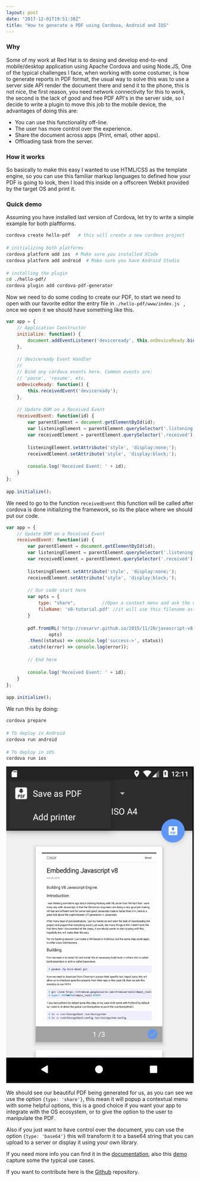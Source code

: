```yaml
---
layout: post
date: "2017-12-01T19:51:38Z"
title: "How to generate a PDF using Cordova, Android and IOS"
---
```


### Why 

Some of my work at Red Hat is to desing and develop end-to-end mobile/desktop application using Apache Cordova and using Node.JS, One of the typical challenges I face, when working with some costumer, is how to generate reports in PDF format, the usual way to solve this was to use a server side API render the document there and send it to the phone, this is not nice, the first reason, you need network connectivity for this to work, the second is the lack of good and free PDF API's in the server side, so I decide to write a plugin to move this job to the mobile device, the advantages of doing this are:

- You can use this functionality off-line. 
- The user has more control over the experience. 
- Share the document across apps (Print, email, other apps). 
- Offloading task from the server.

### How it works

So basically to make this easy I wanted to use HTML/CSS as the template engine, so you can use this familiar markup languages to defined how your PDF is going to look, then I load this inside on a offscreen Webkit provided by the target OS and print it.

### Quick demo

Assuming you have installed last version of Cordova, let try to write a simple example for both plaftforms.

```sh
cordova create hello-pdf   # this will create a new cordova project 

# initializing both platforms
cordova platform add ios  # Make sure you installed XCode
cordova platform add android  # Make sure you have Android Studio

# installing the plugin
cd ./hello-pdf/
cordova plugin add cordova-pdf-generator
```

Now we need to do some coding to create our PDF, to start we need to open with our favorite editor the entry file in ``` ./hello-pdf/www/index.js  ``` , once we open it we should have something like this.    

```js
var app = {
    // Application Constructor
    initialize: function() {
        document.addEventListener('deviceready', this.onDeviceReady.bind(this), false);
    },

    // deviceready Event Handler
    //
    // Bind any cordova events here. Common events are:
    // 'pause', 'resume', etc.
    onDeviceReady: function() {
        this.receivedEvent('deviceready');
    },

    // Update DOM on a Received Event
    receivedEvent: function(id) {
        var parentElement = document.getElementById(id);
        var listeningElement = parentElement.querySelector('.listening');
        var receivedElement = parentElement.querySelector('.received');

        listeningElement.setAttribute('style', 'display:none;');
        receivedElement.setAttribute('style', 'display:block;');

        console.log('Received Event: ' + id);
    }
};

app.initialize();
```

We need to go to the function ```receivedEvent``` this function will be called after cordova is done initializing the framework, so its the place where we should put our code.

```js
var app = {
    // Update DOM on a Received Event
    receivedEvent: function(id) {
        var parentElement = document.getElementById(id);
        var listeningElement = parentElement.querySelector('.listening');
        var receivedElement = parentElement.querySelector('.received');

        listeningElement.setAttribute('style', 'display:none;');
        receivedElement.setAttribute('style', 'display:block;');

        // Our code start here 
        var opts = {
            type: "share",          //Open a context menu and ask the user what to do next (print, mail, etc..).
            fileName: 'v8-tutorial.pdf' //it will use this filename as a place-holder
        }
        
        pdf.fromURL('http://cesarvr.github.io/2015/11/20/javascript-v8.html'
                opts)
        .then((status) => console.log('success->', status))
        .catch((error) => console.log(error));

        // End here

        console.log('Received Event: ' + id);
    }
};

app.initialize();
```

We run this by doing: 

```sh
cordova prepare

# To deploy in Android 
cordova run android 

# To deploy in iOS 
cordova run ios 
```
![snapshot](/static/adb-snapshot.png "Logo Title Text 1")

We should see our beautiful PDF being generated for us, as you can see we use the option ```{type: 'share'}```, this mean it will popup a contextual menu with some helpful options, this is a good choice if you want your app to integrate with the OS ecosystem, or to give the option to the user to manipulate the PDF. 

Also if you just want to have control over the document, you can use the option ```{type: 'base64'}``` this will transform it to a base64 string that you can upload to a server or display it using your own library.

If you need more info you can find it in the [documentation](https://www.npmjs.com/package/cordova-pdf-generator), also this [demo](https://github.com/cesarvr/pdf-generator-example) capture some the typical use cases.

If you want to contribute here is the [Github](https://github.com/cesarvr/pdf-generator) repository.  

